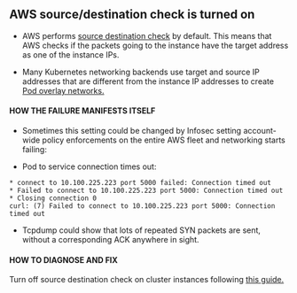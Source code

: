 ## AWS source/destination check is turned on
* AWS performs [source destination check](https://docs.aws.amazon.com/AWSEC2/latest/UserGuide/using-eni.html#change_source_dest_check) by default. This means that AWS checks if the packets going to the instance have the target address as one of the instance IPs.

* Many Kubernetes networking backends use target and source IP addresses that are different from the instance IP addresses to create [Pod overlay networks.](https://kubernetes.io/docs/concepts/cluster-administration/networking/#kubernetes-model)

#### HOW THE FAILURE MANIFESTS ITSELF
* Sometimes this setting could be changed by Infosec setting account-wide policy enforcements on the entire AWS fleet and networking starts failing:

* Pod to service connection times out:
```
* connect to 10.100.225.223 port 5000 failed: Connection timed out
* Failed to connect to 10.100.225.223 port 5000: Connection timed out
* Closing connection 0
curl: (7) Failed to connect to 10.100.225.223 port 5000: Connection timed out
```
* Tcpdump could show that lots of repeated SYN packets are sent, without a corresponding ACK anywhere in sight.

#### HOW TO DIAGNOSE AND FIX
Turn off source destination check on cluster instances following [this guide.](https://docs.aws.amazon.com/AWSEC2/latest/UserGuide/using-eni.html#change_source_dest_check)
